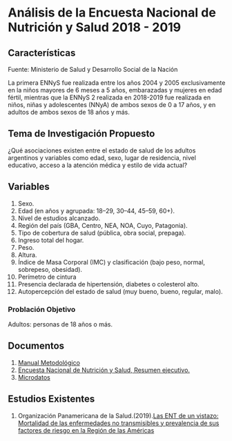 # Análisis de la Encuesta Nacional de Nutrición y Salud 2018 - 2019
## Características

Fuente: Ministerio de Salud y Desarrollo Social de la Nación

La primera ENNyS fue realizada entre los años 2004 y 2005 exclusivamente en la niños mayores de 6  meses a 5 años, embarazadas y mujeres en edad fértil, mientras que la ENNyS 2 realizada en 2018-2019  fue realizada en niños, niñas y adolescentes (NNyA) de ambos sexos de 0 a 17 años, y en adultos de  ambos sexos de 18 años y más.

## Tema de Investigación Propuesto
¿Qué asociaciones existen entre el estado de salud de
los adultos argentinos y variables como edad, sexo,
lugar de residencia, nivel educativo, acceso a la
atención médica y estilo de vida actual?

## Variables
1. Sexo.
1. Edad (en años y agrupada: 18–29, 30–44, 45–59, 60+).
1. Nivel de estudios alcanzado.
1. Región del país (GBA, Centro, NEA, NOA, Cuyo, Patagonia).
1. Tipo de cobertura de salud (pública, obra social, prepaga).
1. Ingreso total del hogar.
1. Peso.
1. Altura.
1. Índice de Masa Corporal (IMC) y clasificación (bajo peso, normal, sobrepeso, obesidad).
1. Perímetro de cintura
1. Presencia declarada de hipertensión, diabetes o colesterol alto.
1. Autopercepción del estado de salud (muy bueno, bueno, regular, malo).

### Problación Objetivo
Adultos: personas de 18 años o más.

## Documentos
1. [Manual Metodológico](https://datos.gob.ar/dataset/salud-base-datos-2deg-encuesta-nacional-nutricion-salud-ennys2-2018-2019/archivo/salud_d5c86f64-624e-49ef-88e1-9ce62c1d184e)
1. [Encuesta Nacional de Nutrición y Salud, Resumen ejecutivo.](https://cesni-biblioteca.org/wp-content/uploads/2019/10/0000001565cnt-ennys2_resumen-ejecutivo-20191.pdf)
1. [Microdatos](https://datos.gob.ar/dataset/salud-base-datos-2deg-encuesta-nacional-nutricion-salud-ennys2-2018-2019)
## Estudios Existentes
1. Organización Panamericana de la Salud.(2019).[Las ENT de un vistazo: Mortalidad de las enfermedades no transmisibles y prevalencia de sus factores de riesgo en la Región de las Américas](https://iris.paho.org/handle/10665.2/51752)
